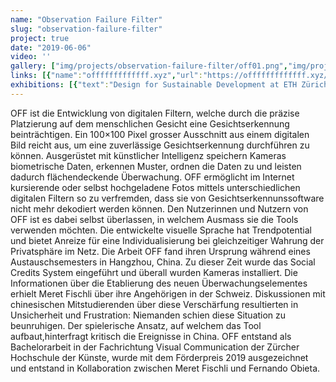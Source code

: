```yaml
---
name: "Observation Failure Filter"
slug: "observation-failure-filter"
project: true
date: "2019-06-06"
video: ''
gallery: ["img/projects/observation-failure-filter/off01.png","img/projects/observation-failure-filter/off.gif"]
links: [{"name":"offfffffffffff.xyz","url":"https://offfffffffffff.xyz/"},{"name":"Meret Fischli","url":"https://www.meretfischli.ch/"},{"name":"Meret Fischli OFF","url":"https://www.meretfischli.ch/off"}]
exhibitions: [{"text":"Design for Sustainable Development at ETH Zürich","time":"14.-27.11.2019","link":"https://gamedesign.zhdk.ch/news/design-for-sustainable-development/"},{"text":"Refresh #2 ZHdK","time":"26.-28.09.2019","link":"https://zurichmade.zhdk.ch/refresh-2/exhibition/off/"},{"text":"Design Biennale Zürich","time":"29.-31.08.2019","link":"https://www.designbiennalezurich.ch/2019/off"},{"text":"Diplom ZHdK 2019","time":"07.-21.06.2019","link":"https://www.zhdk.ch/veranstaltung/38225"}]
---
```

OFF ist die Entwicklung von digitalen Filtern, welche durch die präzise Platzierung auf dem menschlichen Gesicht eine Gesichtserkennung beinträchtigen. Ein 100×100 Pixel grosser Ausschnitt aus einem digitalen Bild reicht aus, um eine zuverlässige Gesichtserkennung durchführen zu können. Ausgerüstet mit künstlicher Intelligenz speichern Kameras biometrische Daten, erkennen Muster, ordnen die Daten zu und leisten dadurch flächendeckende Überwachung. OFF ermöglicht im Internet kursierende oder selbst hochgeladene Fotos mittels unterschiedlichen digitalen Filtern so zu verfremden, dass sie von Gesichtserkennunssoftware nicht mehr dekodiert werden können. Den Nutzerinnen und Nutzern von OFF ist es dabei selbst überlassen, in welchem Ausmass sie die Tools verwenden möchten. Die entwickelte visuelle Sprache hat Trendpotential und bietet Anreize für eine Individualisierung bei gleichzeitiger Wahrung der Privatsphäre im Netz. Die Arbeit OFF fand ihren Ursprung während eines Austauschsemesters in Hangzhou, China. Zu dieser Zeit wurde das Social Credits System eingeführt und überall wurden Kameras installiert. Die Informationen über die Etablierung des neuen Überwachungselementes erhielt Meret Fischli über ihre Angehörigen in der Schweiz. Diskussionen mit chinesischen Mitstudierenden über diese Verschärfung resultierten in Unsicherheit und Frustration: Niemanden schien diese Situation zu beunruhigen. Der spielerische Ansatz, auf welchem das Tool aufbaut,hinterfragt kritisch die Ereignisse in China. OFF entstand als Bachelorarbeit in der Fachrichtung Visual Communication der Zürcher Hochschule der Künste, wurde mit dem Förderpreis 2019 ausgezeichnet und entstand in Kollaboration zwischen Meret Fischli und Fernando Obieta.